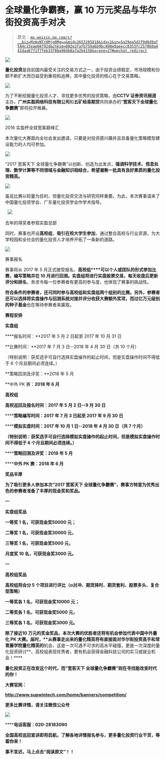 # 全球量化争霸赛，赢 10 万元奖品与华尔街投资高手对决

> 原文：[`mp.weixin.qq.com/s?__biz=MzAxNTc0Mjg0Mg==&mid=2653285818&idx=1&sn=5a29ea5d2f9d6d9af544c15eae66f92d&chksm=802e2fafb759a6b9bc498e8aeecc0353fc2578b0a441daa6771f7feb3376ba964b8a7a2b4158&scene=27#wechat_redirect`](http://mp.weixin.qq.com/s?__biz=MzAxNTc0Mjg0Mg==&mid=2653285818&idx=1&sn=5a29ea5d2f9d6d9af544c15eae66f92d&chksm=802e2fafb759a6b9bc498e8aeecc0353fc2578b0a441daa6771f7feb3376ba964b8a7a2b4158&scene=27#wechat_redirect)

![](img/be545aa778a6ce7377fa4ec9459969f9.png)

**量化投资**是目前国内最受关注的交易方式之一，由于投资业绩稳定，市场规模和份额不断扩大而日益受到重视和追捧，其中量化投资的核心在于交易策略。

 ![](img/91c45138cf661ef0c28538c8d1988826.png) 

为了不断挖掘量化投资人才、寻找更多优秀的投资策略，由**CCTV 证券资讯频道**主办，**广州实盈网络科技有限公司**和**五矿经易期货**共同承办的“**宽客天下全球量化争霸赛**”即将拉开帷幕。

![](img/e32276f962a5963c2985b8609c44554f.png)

2016 实盈杯全球宽客巅峰汇

本次量化大赛面向全社会发出邀请，只要是对投资感兴趣并且具备量化策略模型建设能力的人均可参加。

 ![](img/a15c6618eab0ffdec081e66367df6ebe.png) 

“2017 宽客天下 全球量化争霸赛”以创新、创造为出发点，**强调科学技术、信息处理、数学计算等不同领域与金融知识相结合，希望凝聚一批具有良好素质的量化投资精英。**

![](img/5d6f5e1d19b82b401ecdb3173c4e1425.png)

虽说比赛以较量为目的，但量化投资交流与研究同样重要。为此，本次赛事请来了中国量化投资学会、广东量化投资学会作学术指导。

  ![](img/80939111e210a7b42f152e34391d0123.png) 

去年的得奖者参观实盈总部

同时，赛事也开设**高校组**，**吸引在校大学生参加**，通过整合高校与行业资源，为大学校园和全社会的量化投资人才培养开拓了一条新的道路。

![](img/75ce168034face7ee75b9fd3c33267d9.png)

赛事报名

赛事将从 2017 年 5 月正式接受报名，**高校组****可以个人或团队的形式参加比赛，编写策略并在 10 月进行回测。实盘组将进行实盘股票交易，每天收盘后更新评分和排名**，务求令每一位参赛者有更高的参与度，也体现了赛事的挑战性。

**符合条件的参赛者，还可同时参与高校组和实盘组两个组别的比赛。**另外，**参赛者还可以选择将实盘操作与回测系统对接并评分收获大赛额外奖项**，而过**亿万元级别的种子基金**也在等待参赛者来赢取。

**赛程安排**

**实盘组**

****报名时间：**2017 年 5 月 2 日起至 2017 年 10 月 31 日

**比赛时间：**2017 年 7 月 3 日--2018 年 4 月 30 日（共 10 个月）

（特别说明：获奖选手可自行选择实盘操作的起止时间，但是实盘操作时间不得低于 6 个月且期间必须连续。）

**策略回测及评奖：**2018 年 5 月 

**中外 PK 赛：**2018 年 6 月** 

****高校组****

******高校巡回及报名时间****：**2017 年 5 月 2 日--9 月 30 日****

******策略编写时间：**2017 年 7 月 3 日起至 2017 年 9 月 30 日****

******模拟实盘时间：**2017 年 10 月 1 日--2018 年 4 月 30 日（共 7 个月）****

****（特别说明：获奖选手可自行选择模拟实盘操作的起止时间，但是模拟实盘操作时间不得低于 6 个月且期间必须连续。）****

******策略回测及评奖：**2018 年 5 月****

******中外 PK 赛：**2018 年 6 月****

******奖品丰厚******

****为了吸引更多人参加本次“2017 宽客天下 全球量化争霸赛”，赛事方特意为优秀出色的参赛者准备了丰厚的现金奖和奖品。****

****一****

******实盘组奖品******

****一等奖 1 名，可获现金奖**50000 元**；**** 

****二等奖 1 名，可获现金奖**30000 元**，****

****三等奖 1 名，可获现金奖**5000 元**，****

****月度奖 10 名，可获现金奖**3000 元**。****

****一****

******高校组奖品******

****高校组将会分 5 个项目进行评比（α对冲、期货择时、期货套利、股票多头、复合型策略）**** 

****一等奖各 1 名，可获现金奖**10000 元**；****

****二等奖各 1 名，可获现金奖**5000 元**，****

****三等奖各 1 名，可获现金奖**3000 元**。****

****除了接近**10 万元**的奖金奖品，本次大赛的优胜者还将有机会参加代表**中国中外量化 PK 大赛**。届时，**从赛事走出来的量化精英将有直接面对华尔街投资高手和常青藤学院量化精英的****机会，这是一次可遇不可求的高水平碰撞，更是一次深度的量化投资研讨**。高校组表现优秀者，更有机会获得金融科技公司的实习或就业机会！****

****量化投资正在改变这个时代，而“宽客天下 全球量化争霸赛”则在寻找能改变时代的你！****

******大赛官网：******

********http://www.supwintech.com/home/banners/competition/********

****更多比赛详情，请关注微信公众号****

****![](img/3ed6d925865ea55cea313cabd5aa1e3f.png)****

******电话客服：**020-28183090****

******全国高校巡回宣讲即将启航，了解各地详情报名参与，更多量化投资行业干货，等着你来！******

******事不宜迟，**马上点击“阅读原文”！！********